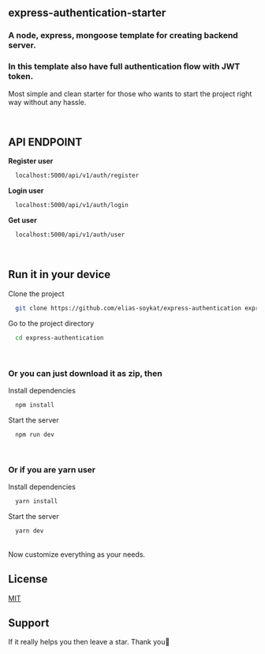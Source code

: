 ## express-authentication-starter

### A node, express, mongoose template for creating backend server.

### In this template also have full authentication flow with JWT token.

Most simple and clean starter for those who wants to start the project right way without any hassle.

<br/>

## API ENDPOINT

<b>Register user</b>

```bash
  localhost:5000/api/v1/auth/register
```

<b>Login user</b>

```bash
  localhost:5000/api/v1/auth/login
```

<b>Get user</b>

```bash
  localhost:5000/api/v1/auth/user
```

<br/>

## Run it in your device

Clone the project

```bash
  git clone https://github.com/elias-soykat/express-authentication express-authentication
```

Go to the project directory

```bash
  cd express-authentication
```

<br/>

### Or you can just download it as zip, then

Install dependencies

```bash
  npm install
```

Start the server

```
  npm run dev
```

<br>

### Or if you are yarn user

Install dependencies

```bash
  yarn install
```

Start the server

```bash
  yarn dev
```

<br/>
Now customize everything as your needs.

## License

[MIT](https://choosealicense.com/licenses/mit/)

## Support

If it really helps you then leave a star. Thank you💖
